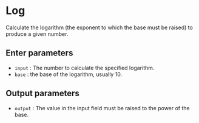# Log

Calculate the logarithm (the exponent to which the base must be raised) to produce a given number.

## Enter parameters

- `input` : The number to calculate the specified logarithm.
- `base` : the base of the logarithm, usually 10.

## Output parameters

- `output` : The value in the input field must be raised to the power of the base.